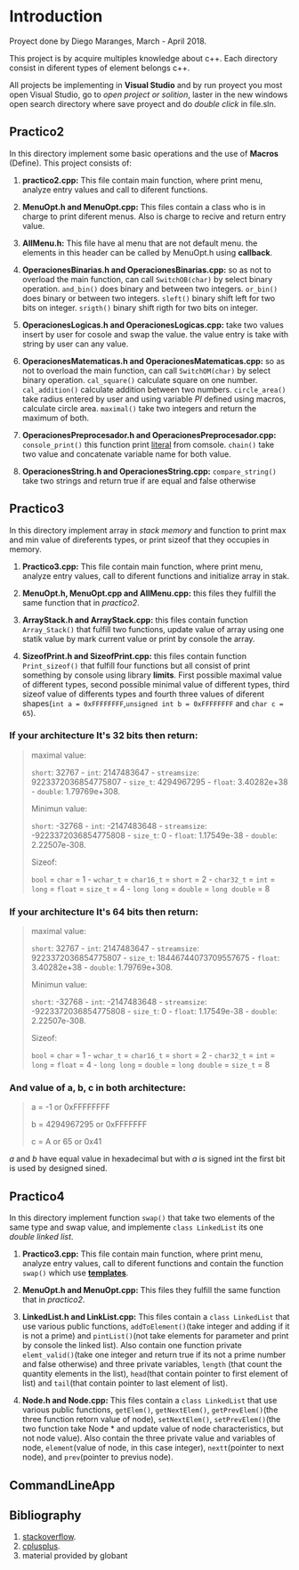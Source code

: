 # Introduction #
Proyect done by Diego Maranges, March - April 2018.

This project is by acquire multiples knowledge about c++.
Each directory consist in diferent types of element belongs c++.

All projects be implementing in **Visual Studio** and by run proyect you most open Visual Studio, go to *open project or solition*, laster in the new windows open search directory where save proyect and do *double click* in file.sln.

## Practico2 ##
In this directory implement some basic operations and the use of **Macros** (Define). This project consists of:

1. **practico2.cpp:** This file contain main function, where print menu, analyze entry values and call to diferent functions.

2. **MenuOpt.h and MenuOpt.cpp:** This files contain a class who is in charge to print diferent menus. Also is charge to recive and return entry value.

3. **AllMenu.h:** This file have al menu that are not default menu. the elements in this header can be called by MenuOpt.h using **callback**.

4. **OperacionesBinarias.h and OperacionesBinarias.cpp:** so as not to overload the main function, can call `SwitchOB(char)` by select binary operation. `and_bin()` does binary and between two integers. `or_bin()` does binary or between two integers. `sleft()` binary shift left for two bits on integer. `srigth()` binary shift rigth for two bits on integer.

5. **OperacionesLogicas.h and OperacionesLogicas.cpp:** take two values insert by user for cosole and swap the value. the value entry is take with string by user can any value.

6. **OperacionesMatematicas.h and OperacionesMatematicas.cpp:** so as not to overload the main function, can call `SwitchOM(char)` by select binary operation. `cal_square()` calculate square on one number. `cal_addition()` calculate addition between two numbers. `circle_area()` take radius entered by user and using variable *PI* defined using macros, calculate circle area. `maximal()` take two integers and return the maximum of both.

7. **OperacionesPreprocesador.h and OperacionesPreprocesador.cpp:** `console_print()` this function print [literal](https://en.wikipedia.org/wiki/Literal_(computer_programming) "Literal(computer_programming)") from comsole. `chain()` take two value and concatenate variable name for both value.

8. **OperacionesString.h and OperacionesString.cpp:** `compare_string()` take two strings and return true if are equal and false otherwise

## Practico3 ##
In this directory implement array in *stack memory* and function to print max  and min value of direferents types, or print sizeof that they occupies in memory.

1. **Practico3.cpp:** This file contain main function, where print menu, analyze entry values, call to diferent functions and initialize array in stak.

2. **MenuOpt.h, MenuOpt.cpp and AllMenu.cpp:** this files they fulfill the same function that in *practico2*.

3. **ArrayStack.h and ArrayStack.cpp:** this files contain function `Array_Stack()` that fulfill two functions, update value of array using one statik value by mark current value or print by console the array.

4. **SizeofPrint.h and SizeofPrint.cpp:** this files contain function `Print_sizeof()` that fulfill four functions but all consist of print something by console using library **limits**. First possible maximal value of different types, second possible minimal value of different types, third sizeof value of differents types and fourth three values of diferent shapes(`int a = 0xFFFFFFFF`,`unsigned int b = 0xFFFFFFFF` and `char c = 65`).

### If your architecture It's 32 bits then return: ###
> maximal value:
> 
> `short`: 32767 - `int`: 2147483647 - `streamsize`: 9223372036854775807 -
> `size_t`: 4294967295 - `float`: 3.40282e+38 - `double`: 1.79769e+308.
>
>Minimun value:
>
> `short`: -32768 - `int`: -2147483648 - `streamsize`: -9223372036854775808 -
> `size_t`: 0 - `float`: 1.17549e-38 - `double`: 2.22507e-308.
> 
> Sizeof:
> 
> `bool` = `char` = 1 - `wchar_t` = `char16_t` = `short` = 2 - `char32_t` =
> `int` = `long` = `float` = `size_t` = 4 - `long long` = `double` =
> `long double` = 8

### If your architecture It's 64 bits then return: ###
> maximal value:
> 
> `short`: 32767 - `int`: 2147483647 - `streamsize`: 9223372036854775807 -
> `size_t`: 18446744073709557675 - `float`: 3.40282e+38 - `double`: 1.79769e+308.
>
>Minimun value:
>
> `short`: -32768 - `int`: -2147483648 - `streamsize`: -9223372036854775808 -
> `size_t`: 0 - `float`: 1.17549e-38 - `double`: 2.22507e-308.
> 
> Sizeof:
> 
> `bool` = `char` = 1 - `wchar_t` = `char16_t` = `short` = 2 - `char32_t` =
> `int` = `long` = `float` = 4 - `long long` = `double` = `long double` = 
> `size_t` = 8

### And value of a, b, c in both architecture: ###
> a = -1 or 0xFFFFFFFF
> 
> b = 4294967295 or 0xFFFFFFF
> 
> c = A or 65 or 0x41

*a* and *b* have equal value in hexadecimal but with *a* is signed int the first bit is used by designed sined.

## Practico4 ##
In this directory implement function `swap()` that take two elements of the same type and swap value, and implemente `class LinkedList` its one *double linked list*.

1. **Practico3.cpp:** This file contain main function, where print menu, analyze entry values, call to diferent functions and contain the function `swap()` which use [**templates**](http://www.cplusplus.com/doc/oldtutorial/templates/ "cplusplus templates").

2. **MenuOpt.h and MenuOpt.cpp:** This files they fulfill the same function that in *practico2*.

3. **LinkedList.h and LinkList.cpp:** This files contain a `class LinkedList` that use various public functions, `addToElement()`(take integer and adding if it is not a prime) and `pintList()`(not take elements for parameter and print by console the linked list). Also contain one function private `elemt_valid()`(take one integer and return true if its not a prime number and false otherwise) and  three private variables, `length` (that count the quantity elements in the list), `head`(that contain pointer to first element of list) and `tail`(that contain pointer to last element of list).

4. **Node.h and Node.cpp:** This files contain a `class LinkedList` that use various public functions, `getElem()`, `getNextElem()`, `getPrevElem()`(the three function retorn value of node), `setNextElem()`, `setPrevElem()`(the two function take Node * and update value of node characteristics, but not node value). Also contain the three private value and variables of node, `element`(value of node, in this case integer), `nextt`(pointer to next node), and `prev`(pointer to previus node).

## CommandLineApp ##

## Bibliography ##
1. [stackoverflow](https://es.stackoverflow.com/ "stackoverflow").
2. [cplusplus](http://www.cplusplus.com/doc/tutorial/ "cplusplus tutorial").
3. material provided by globant